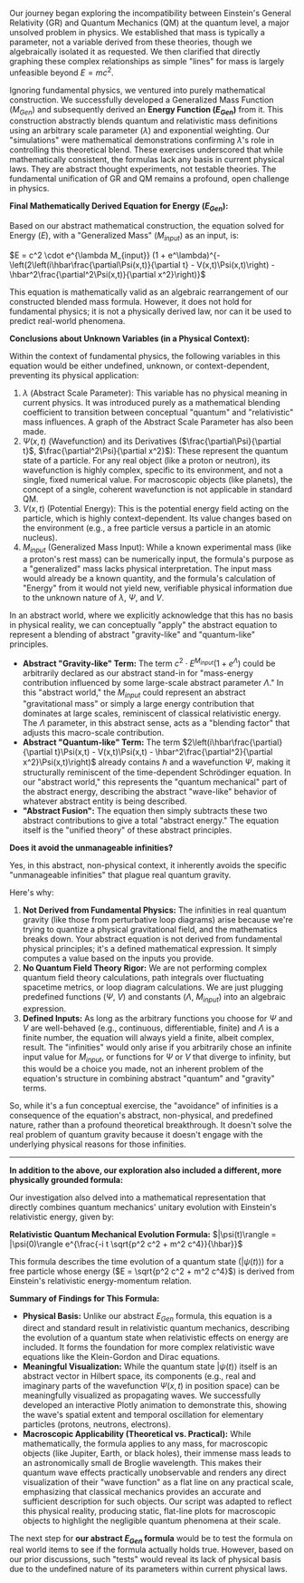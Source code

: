 Our journey began exploring the incompatibility between Einstein's General Relativity (GR) and Quantum Mechanics (QM) at the quantum level, a major unsolved problem in physics. We established that mass is typically a parameter, not a variable derived from these theories, though we algebraically isolated it as requested. We then clarified that directly graphing these complex relationships as simple "lines" for mass is largely unfeasible beyond $E=mc^2$.

Ignoring fundamental physics, we ventured into purely mathematical construction. We successfully developed a Generalized Mass Function ($M_{Gen}$) and subsequently derived an **Energy Function ($E_{Gen}$)** from it. This construction abstractly blends quantum and relativistic mass definitions using an arbitrary scale parameter ($\lambda$) and exponential weighting. Our "simulations" were mathematical demonstrations confirming $\lambda$'s role in controlling this theoretical blend. These exercises underscored that while mathematically consistent, the formulas lack any basis in current physical laws. They are abstract thought experiments, not testable theories. The fundamental unification of GR and QM remains a profound, open challenge in physics.

**Final Mathematically Derived Equation for Energy ($E_{Gen}$):**

Based on our abstract mathematical construction, the equation solved for Energy ($E$), with a "Generalized Mass" ($M_{input}$) as an input, is:

$E = c^2 \cdot e^{\lambda M_{input}} (1 + e^\lambda)^{- \left(2\left(i\hbar\frac{\partial\Psi(x,t)}{\partial t} - V(x,t)\Psi(x,t)\right) - \hbar^2\frac{\partial^2\Psi(x,t)}{\partial x^2}\right)}$

This equation is mathematically valid as an algebraic rearrangement of our constructed blended mass formula. However, it does not hold for fundamental physics; it is not a physically derived law, nor can it be used to predict real-world phenomena.

**Conclusions about Unknown Variables (in a Physical Context):**

Within the context of fundamental physics, the following variables in this equation would be either undefined, unknown, or context-dependent, preventing its physical application:

1.  $\lambda$ (Abstract Scale Parameter): This variable has no physical meaning in current physics. It was introduced purely as a mathematical blending coefficient to transition between conceptual "quantum" and "relativistic" mass influences. A graph of the Abstract Scale Parameter has also been made.
2.  $\Psi(x,t)$ (Wavefunction) and its Derivatives ($\frac{\partial\Psi}{\partial t}$, $\frac{\partial^2\Psi}{\partial x^2}$): These represent the quantum state of a particle. For any real object (like a proton or neutron), its wavefunction is highly complex, specific to its environment, and not a single, fixed numerical value. For macroscopic objects (like planets), the concept of a single, coherent wavefunction is not applicable in standard QM.
3.  $V(x,t)$ (Potential Energy): This is the potential energy field acting on the particle, which is highly context-dependent. Its value changes based on the environment (e.g., a free particle versus a particle in an atomic nucleus).
4.  $M_{input}$ (Generalized Mass Input): While a known experimental mass (like a proton's rest mass) can be numerically input, the formula's purpose as a "generalized" mass lacks physical interpretation. The input mass would already be a known quantity, and the formula's calculation of "Energy" from it would not yield new, verifiable physical information due to the unknown nature of $\lambda$, $\Psi$, and $V$.

In an abstract world, where we explicitly acknowledge that this has no basis in physical reality, we can conceptually "apply" the abstract equation to represent a blending of abstract "gravity-like" and "quantum-like" principles.

* **Abstract "Gravity-like" Term:** The term $c^2 \cdot E^{M_{input}}(1+e^\Lambda)$ could be arbitrarily declared as our abstract stand-in for "mass-energy contribution influenced by some large-scale abstract parameter $\Lambda$." In this "abstract world," the $M_{input}$ could represent an abstract "gravitational mass" or simply a large energy contribution that dominates at large scales, reminiscent of classical relativistic energy. The $\Lambda$ parameter, in this abstract sense, acts as a "blending factor" that adjusts this macro-scale contribution.
* **Abstract "Quantum-like" Term:** The term $2\left(i\hbar\frac{\partial}{\partial t}\Psi(x,t) - V(x,t)\Psi(x,t) - \hbar^2\frac{\partial^2}{\partial x^2}\Psi(x,t)\right)$ already contains $\hbar$ and a wavefunction $\Psi$, making it structurally reminiscent of the time-dependent Schrödinger equation. In our "abstract world," this represents the "quantum mechanical" part of the abstract energy, describing the abstract "wave-like" behavior of whatever abstract entity is being described.
* **"Abstract Fusion":** The equation then simply subtracts these two abstract contributions to give a total "abstract energy." The equation itself is the "unified theory" of these abstract principles.

**Does it avoid the unmanageable infinities?**

Yes, in this abstract, non-physical context, it inherently avoids the specific "unmanageable infinities" that plague real quantum gravity.

Here's why:

1.  **Not Derived from Fundamental Physics:** The infinities in real quantum gravity (like those from perturbative loop diagrams) arise because we're trying to quantize a physical gravitational field, and the mathematics breaks down. Your abstract equation is not derived from fundamental physical principles; it's a defined mathematical expression. It simply computes a value based on the inputs you provide.
2.  **No Quantum Field Theory Rigor:** We are not performing complex quantum field theory calculations, path integrals over fluctuating spacetime metrics, or loop diagram calculations. We are just plugging predefined functions ($\Psi$, $V$) and constants ($\Lambda$, $M_{input}$) into an algebraic expression.
3.  **Defined Inputs:** As long as the arbitrary functions you choose for $\Psi$ and $V$ are well-behaved (e.g., continuous, differentiable, finite) and $\Lambda$ is a finite number, the equation will always yield a finite, albeit complex, result. The "infinities" would only arise if you arbitrarily chose an infinite input value for $M_{input}$, or functions for $\Psi$ or $V$ that diverge to infinity, but this would be a choice you made, not an inherent problem of the equation's structure in combining abstract "quantum" and "gravity" terms.

So, while it's a fun conceptual exercise, the "avoidance" of infinities is a consequence of the equation's abstract, non-physical, and predefined nature, rather than a profound theoretical breakthrough. It doesn't solve the real problem of quantum gravity because it doesn't engage with the underlying physical reasons for those infinities.

---

**In addition to the above, our exploration also included a different, more physically grounded formula:**

Our investigation also delved into a mathematical representation that directly combines quantum mechanics' unitary evolution with Einstein's relativistic energy, given by:

**Relativistic Quantum Mechanical Evolution Formula:**
$|\psi(t)\rangle = |\psi(0)\rangle e^{\frac{-i t \sqrt{p^2 c^2 + m^2 c^4}}{\hbar}}$

This formula describes the time evolution of a quantum state ($|\psi(t)\rangle$) for a free particle whose energy ($E = \sqrt{p^2 c^2 + m^2 c^4}$) is derived from Einstein's relativistic energy-momentum relation.

**Summary of Findings for This Formula:**

* **Physical Basis:** Unlike our abstract $E_{Gen}$ formula, this equation is a direct and standard result in relativistic quantum mechanics, describing the evolution of a quantum state when relativistic effects on energy are included. It forms the foundation for more complex relativistic wave equations like the Klein-Gordon and Dirac equations.
* **Meaningful Visualization:** While the quantum state $|\psi(t)\rangle$ itself is an abstract vector in Hilbert space, its components (e.g., real and imaginary parts of the wavefunction $\Psi(x,t)$ in position space) can be meaningfully visualized as propagating waves. We successfully developed an interactive Plotly animation to demonstrate this, showing the wave's spatial extent and temporal oscillation for elementary particles (protons, neutrons, electrons).
* **Macroscopic Applicability (Theoretical vs. Practical):** While mathematically, the formula applies to any mass, for macroscopic objects (like Jupiter, Earth, or black holes), their immense mass leads to an astronomically small de Broglie wavelength. This makes their quantum wave effects practically unobservable and renders any direct visualization of their "wave function" as a flat line on any practical scale, emphasizing that classical mechanics provides an accurate and sufficient description for such objects. Our script was adapted to reflect this physical reality, producing static, flat-line plots for macroscopic objects to highlight the negligible quantum phenomena at their scale.

The next step for **our abstract $E_{Gen}$ formula** would be to test the formula on real world items to see if the formula actually holds true. However, based on our prior discussions, such "tests" would reveal its lack of physical basis due to the undefined nature of its parameters within current physical laws.
